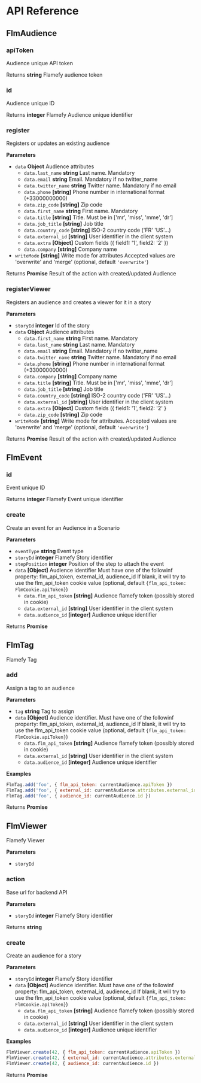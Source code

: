# API Reference

## FlmAudience

### apiToken

Audience unique API token

Returns **string** Flamefy audience token

### id

Audience unique ID

Returns **integer** Flamefy Audience unique identifier

### register

Registers or updates an existing audience

**Parameters**

-   `data` **Object** Audience attributes
    -   `data.last_name` **string** Last name. Mandatory
    -   `data.email` **string** Email. Mandatory if no twitter_name
    -   `data.twitter_name` **string** Twitter name. Mandatory if no email
    -   `data.phone` **[string]** Phone number in international format (+33000000000)
    -   `data.zip_code` **[string]** Zip code
    -   `data.first_name` **string** First name. Mandatory
    -   `data.title` **[string]** Title. Must be in ['mr', 'miss', 'mme', 'dr']
    -   `data.job_title` **[string]** Job title
    -   `data.country_code` **[string]** ISO-2 country code ('FR' 'US'...)
    -   `data.external_id` **[string]** User identifier in the client system
    -   `data.extra` **[Object]** Custom fields ({ field1: '1', field2: '2' })
    -   `data.company` **[string]** Company name
-   `writeMode` **[string]** Write mode for attributes
                                             Accepted values are 'overwrite' and 'merge' (optional, default `'overwrite'`)

Returns **Promise** Result of the action with created/updated Audience

### registerViewer

Registers an audience and creates a viewer for it in a story

**Parameters**

-   `storyId` **integer** Id of the story
-   `data` **Object** Audience attributes
    -   `data.first_name` **string** First name. Mandatory
    -   `data.last_name` **string** Last name. Mandatory
    -   `data.email` **string** Email. Mandatory if no twitter_name
    -   `data.twitter_name` **string** Twitter name. Mandatory if no email
    -   `data.phone` **[string]** Phone number in international format (+33000000000)
    -   `data.company` **[string]** Company name
    -   `data.title` **[string]** Title. Must be in ['mr', 'miss', 'mme', 'dr']
    -   `data.job_title` **[string]** Job title
    -   `data.country_code` **[string]** ISO-2 country code ('FR' 'US'...)
    -   `data.external_id` **[string]** User identifier in the client system
    -   `data.extra` **[Object]** Custom fields ({ field1: '1', field2: '2' }
    -   `data.zip_code` **[string]** Zip code
-   `writeMode` **[string]** Write mode for attributes. Accepted values are
    'overwrite' and 'merge' (optional, default `'overwrite'`)

Returns **Promise** Result of the action with created/updated Audience

## FlmEvent

### id

Event unique ID

Returns **integer** Flamefy Event unique identifier

### create

Create an event for an Audience in a Scenario

**Parameters**

-   `eventType` **string** Event type
-   `storyId` **integer** Flamefy Story identifier
-   `stepPosition` **integer** Position of the step to attach the event
-   `data` **[Object]** Audience identifier
                                          Must have one of the followinf property: flm_api_token, external_id, audience_id
                                          If blank, it will try to use the flm_api_token cookie value (optional, default `{flm_api_token: FlmCookie.apiToken}`)
    -   `data.flm_api_token` **[string]** Audience flamefy token (possibly stored in cookie)
    -   `data.external_id` **[string]** User identifier in the client system
    -   `data.audience_id` **[integer]** Audience unique identifier

Returns **Promise**

## FlmTag

Flamefy Tag

### add

Assign a tag to an audience

**Parameters**

-   `tag` **string** Tag to assign
-   `data` **[Object]** Audience identifier.
                                          Must have one of the followinf property: flm_api_token, external_id, audience_id
                                          If blank, it will try to use the flm_api_token cookie value (optional, default `{flm_api_token: FlmCookie.apiToken}`)
    -   `data.flm_api_token` **[string]** Audience flamefy token (possibly stored in cookie)
    -   `data.external_id` **[string]** User identifier in the client system
    -   `data.audience_id` **[integer]** Audience unique identifier

**Examples**

```javascript
FlmTag.add('foo', { flm_api_token: currentAudience.apiToken })
FlmTag.add('foo', { external_id: currentAudience.attributes.external_id })
FlmTag.add('foo', { audience_id: currentAudience.id })
```

Returns **Promise**

## FlmViewer

Flamefy Viewer

**Parameters**

-   `storyId`  

### action

Base url for backend API

**Parameters**

-   `storyId` **integer** Flamefy Story identifier

Returns **string**

### create

Create an audience for a story

**Parameters**

-   `storyId` **integer** Flamefy Story identifier
-   `data` **[Object]** Audience identifier.
                                          Must have one of the followinf property: flm_api_token, external_id, audience_id
                                          If blank, it will try to use the flm_api_token cookie value (optional, default `{flm_api_token: FlmCookie.apiToken}`)
    -   `data.flm_api_token` **[string]** Audience flamefy token (possibly stored in cookie)
    -   `data.external_id` **[string]** User identifier in the client system
    -   `data.audience_id` **[integer]** Audience unique identifier

**Examples**

```javascript
FlmViewer.create(42, { flm_api_token: currentAudience.apiToken })
FlmViewer.create(42, { external_id: currentAudience.attributes.external_id })
FlmViewer.create(42, { audience_id: currentAudience.id })
```

Returns **Promise**
